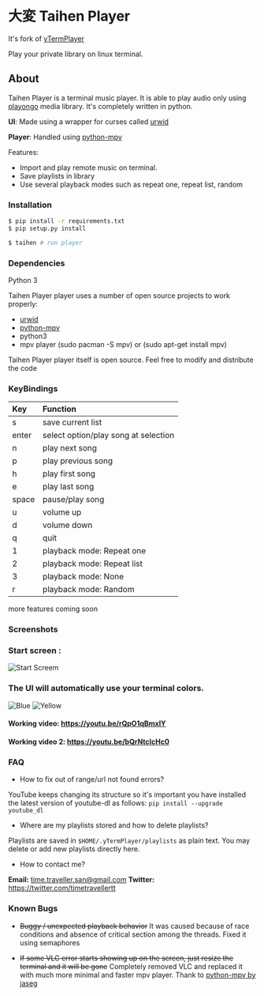 # 大変 Taihen Player

It's fork of [yTermPlayer](https://github.com/TimeTraveller-San/yTermPlayer)

Play your private library on linux terminal.

## About
Taihen Player is a terminal music player. It is able to play audio only using [playongo](https://github.com/nixargh/playongo) media library. It's completely written in python.

**UI**: Made using a wrapper for curses called [urwid][urwid]

**Player**: Handled using [python-mpv](https://github.com/jaseg/python-mpv)

Features:
- Import and play remote music on terminal.
- Save playlists in library
- Use several playback modes such as repeat one, repeat list, random

### Installation

```sh
$ pip install -r requirements.txt
$ pip setup.py install

$ taihen # run player
```

### Dependencies

Python 3

Taihen Player player uses a number of open source projects to work properly:

*   [urwid][urwid]
*   [python-mpv](https://github.com/jaseg/python-mpv)
*   python3
*   mpv player (sudo pacman -S mpv) or (sudo apt-get install mpv)

Taihen Player player itself is open source. Feel free to modify and distribute the code

### KeyBindings

| Key   | Function                             |
| :---  | :---                                 |
| s     | save current list                    |
| enter | select option/play song at selection |
| n     | play next song                       |
| p     | play previous song                   |
| h     | play first song                      |
| e     | play last song                       |
| space | pause/play song                      |
| u     | volume up                            |
| d     | volume down                          |
| q     | quit                                 |
| 1     | playback mode: Repeat one            |
| 2     | playback mode: Repeat list           |
| 3     | playback mode: None                  |
| r     | playback mode: Random                |
more features coming soon


### Screenshots
### Start  screen :
![Start Screem](https://i.imgur.com/rvVUmDP.png)
### The UI will automatically use your terminal colors.
![Blue](https://i.imgur.com/R8a0Zy5.png)
![Yellow](https://i.imgur.com/TrHKuQg.jpg)

   [urwid]: <https://github.com/urwid/urwid>
   [vlc]: <https://github.com/oaubert/python-vlc>
   [pafy]: <https://github.com/mps-youtube/pafy>

#### Working video:  <https://youtu.be/rQpO1qBmxlY>
#### Working video 2: <https://youtu.be/bQrNtcIcHc0>

### FAQ
-   How to fix out of range/url not found errors?

YouTube keeps changing its structure so it's important you have installed the latest version of youtube-dl as follows:
` pip install --upgrade youtube_dl `

-   Where are my playlists stored and how to delete playlists?

Playlists are saved in `$HOME/.yTermPlayer/playlists` as plain text. You may delete or add new playlists directly here.

-   How to contact me?

**Email:** time.traveller.san@gmail.com
**Twitter:** <https://twitter.com/timetravellertt>


### Known Bugs
-   ~~Buggy / unexpected playback behavior~~
It was caused because of race conditions and absence of critical section among the threads. Fixed it using semaphores

-   ~~If some VLC error starts showing up on the screen, just resize the terminal and it will be gone~~
Completely removed VLC and replaced it with much more minimal and faster mpv player. Thank to [python-mpv by jaseg](https://github.com/jaseg/python-mpv)
